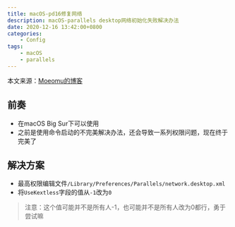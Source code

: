 ```yaml
---
title: macOS-pd16修复网络
description: macOS-parallels desktop网络初始化失败解决办法
date: 2020-12-16 13:42:00+0800
categories:
    - Config
tags:
    - macOS
    - parallels
---
```



本文来源：[Moeomu的博客](/zh-cn/posts/macOS-pd16修复网络/)

## 前奏

- 在macOS Big Sur下可以使用
- 之前是使用命令启动的不完美解决办法，还会导致一系列权限问题，现在终于完美了

## 解决方案

- 最高权限编辑文件`/Library/Preferences/Parallels/network.desktop.xml`
- 将`UseKextless`字段的值从`-1`改为`0`

> 注意：这个值可能并不是所有人-1，也可能并不是所有人改为0都行，勇于尝试嘛
